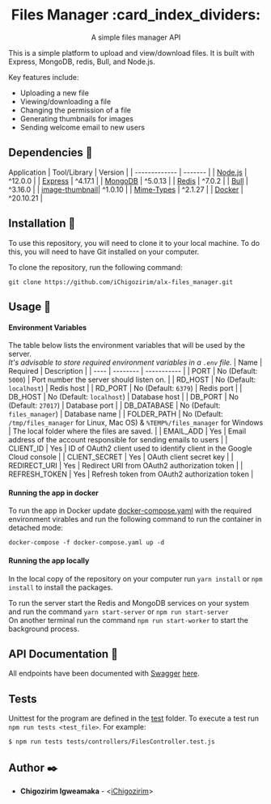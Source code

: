 <h1 align="center">Files Manager :card_index_dividers:</h1>
<p align="center">A simple files manager API</p>
This is a simple platform to upload and view/download files. It is built with Express, MongoDB, redis, Bull, and Node.js.

Key features include: 
- Uploading a new file
- Viewing/downloading a file
- Changing the permission of a file
- Generating thumbnails for images
- Sending welcome email to new users

## Dependencies :couple:
Application
|  Tool/Library  |  Version  |
|  ------------- |  -------  |
|  [Node.js](https://nodejs.org)       |  ^12.0.0  |
|  [Express](https://expressjs.com)       |  ^4.17.1  |
|  [MongoDB](https://www.mongodb.com)       |  ^5.0.13   |
|  [Redis](https://redis.io)         |  ^7.0.2   |
|  [Bull](https://github.com/OptimalBits/bull)          |  ^3.16.0  |
|  [image-thumbnail](https://www.npmjs.com/package/image-thumbnail)| ^1.0.10  |
|  [Mime-Types](https://www.npmjs.com/package/mime-types)     |  ^2.1.27   |
|  [Docker](https://www.docker.com/)     |  ^20.10.21   |

## Installation :rocket:
To use this repository, you will need to clone it to your local machine. To do this, you will need to have Git installed on your computer.

To clone the repository, run the following command:
```
git clone https://github.com/iChigozirim/alx-files_manager.git
```

## Usage :bicyclist:
#### Environment Variables
The table below lists the environment variables that will be used by the server.  
*It's advisable to store required environment variables in a `.env` file.*
|  Name  |  Required  |  Description  |
|  ----  |  --------  |  -----------  |
|  PORT  |  No (Default: `5000`)  | Port number the server should listen on. |
|  RD_HOST  | No (Default: `localhost`)  | Redis host  |
|  RD_PORT  | No (Default: `6379`)  | Redis port  |
|  DB_HOST  | No (Default: `localhost`) |  Database host  |
|  DB_PORT  | No (Default: `27017`)  | Database port  |
|  DB_DATABASE  | No (Default: `files_manager`)  | Database name  |
|  FOLDER_PATH  | No (Default: `/tmp/files_manager` for Linux, Mac OS) & `%TEMP%/files_manager` for Windows | The local folder where the files are saved. |
|  EMAIL_ADD  | Yes  | Email address of the account responsible for sending emails to users  |
|  CLIENT_ID  | Yes  | ID of OAuth2 client used to identify client in the Google Cloud console   |
|  CLIENT_SECRET  | Yes  | OAuth client secret key  |
|  REDIRECT_URI  | Yes  | Redirect URI from OAuth2 authorization token  |
|  REFRESH_TOKEN  | Yes  | Refresh token from OAuth2 authorization token  |

#### Running the app in docker
To run the app in Docker update [docker-compose.yaml](./docker-compose.yaml) with the required environment virables and run the following command to run the container in detached mode:
```
docker-compose -f docker-compose.yaml up -d
```
#### Running the app locally
In the local copy of the repository on your computer run `yarn install` or `npm install` to install the packages.

To run the server start the Redis and MongoDB services on your system and run the command `yarn start-server` or `npm run start-server`  
On another terminal run the command `npm run start-worker` to start the background process. 

## API Documentation :round_pushpin:
All endpoints have been documented with [Swagger](https:swagger.io) [here](http://54.144.2.187:5000/api-docs).

## Tests
Unittest for the program are defined in the [test](./tests) folder. To execute a test run `npm run tests <test_file>`. For example:
```
$ npm run tests tests/controllers/FilesController.test.js
```

## Author :black_nib:

* **Chigozirim Igweamaka** - <[iChigozirim](https://github.com/iChigozirim)>
